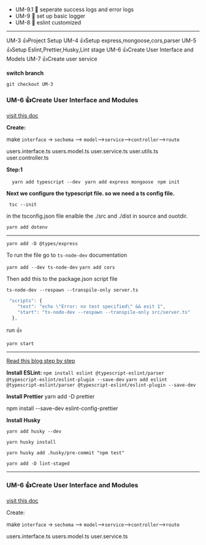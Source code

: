

-    UM-9.1 🔏 seperate success logs and error logs
-    UM-9 🔏 set up basic logger
-    UM-8 🦜 eslint customized

---
UM-3 👍Project Setup
UM-4 👍Setup express,mongoose,cors,parser
UM-5 👍Setup Eslint,Prettier,Husky,Lint stage
UM-6 👍Create User Interface and Models
UM-7 👍Create user service



**switch branch**

`git checkout UM-3`

### UM-6 👍Create User Interface and Modules

[visit this doc](https://mongoosejs.com/docs/typescript.html)

**Create:**

make `interface` -> `sechema` --> `model`-->`service`-->`controller`-->`route`

  users.interface.ts
  users.model.ts
  user.service.ts
  user.utils.ts
  user.controller.ts




**Step:1**

 `  yarn add typescript --dev`
  ` yarn add express mongoose`
  ` npm init`

**Next we configure the typescript file. so we need a ts config file.**

` tsc --init`

in the tsconfig.json file enalble the ./src and ./dist in source and ouotdir.

`yarn add dotenv`

---

`yarn add -D @types/express`

To run the file go to `ts-node-dev` documentation

`yarn add --dev ts-node-dev`
`yarn add cors`

Then add this to the package.json script file

    ts-node-dev --respawn --transpile-only server.ts

```js
 "scripts": {
    "test": "echo \"Error: no test specified\" && exit 1",
    "start": "ts-node-dev --respawn --transpile-only src/server.ts"
  },
```

run 👍

    yarn start
    
---
[Read this blog step by step](https://blog.logrocket.com/linting-typescript-eslint-prettier/)

**Install ESLint:**
`npm install eslint @typescript-eslint/parser @typescript-eslint/eslint-plugin --save-dev`
`yarn add eslint @typescript-eslint/parser @typescript-eslint/eslint-plugin --save-dev`


**Install Prettier**
yarn add -D prettier

npm install --save-dev eslint-config-prettier

**Install Husky**

`yarn add husky --dev`

`yarn husky install`

`yarn husky add .husky/pre-commit "npm test"`

`yarn add -D lint-staged`

---
### UM-6 👍Create User Interface and Modules

[visit this doc](https://mongoosejs.com/docs/typescript.html)

Create:

make `interface` -> `sechema` --> `model`-->`service`-->`controller`-->`route`

  users.interface.ts
  users.model.ts
  user.service.ts